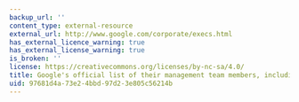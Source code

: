 ```yaml
---
backup_url: ''
content_type: external-resource
external_url: http://www.google.com/corporate/execs.html
has_external_licence_warning: true
has_external_license_warning: true
is_broken: ''
license: https://creativecommons.org/licenses/by-nc-sa/4.0/
title: Google's official list of their management team members, including titles
uid: 97681d4a-73e2-4bbd-97d2-3e805c56214b
---
```

